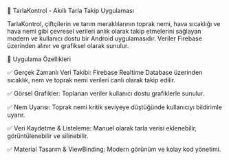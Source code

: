 🌾 TarlaKontrol - Akıllı Tarla Takip Uygulaması

TarlaKontrol, çiftçilerin ve tarım meraklılarının toprak nemi, hava sıcaklığı ve hava nemi gibi çevresel verileri 
anlık olarak takip etmelerini sağlayan modern ve kullanıcı dostu bir Android uygulamasıdır.
Veriler Firebase üzerinden alınır ve grafiksel olarak sunulur.

🚀 Uygulama Özellikleri

✅ Gerçek Zamanlı Veri Takibi:
Firebase Realtime Database üzerinden sıcaklık, nem ve toprak nemi verileri canlı olarak takip edilir.

✅ Görsel Grafikler:
Toplanan veriler kullanıcı dostu grafiklerle sunulur.

✅ Nem Uyarısı:
Toprak nemi kritik seviyeye düştüğünde kullanıcıyı bildirimle uyarır.

✅ Veri Kaydetme & Listeleme:
Manuel olarak tarla verisi eklenebilir, görüntülenebilir ve silinebilir.

✅ Material Tasarım & ViewBinding:
Modern görünüm ve kolay kod yönetimi.

